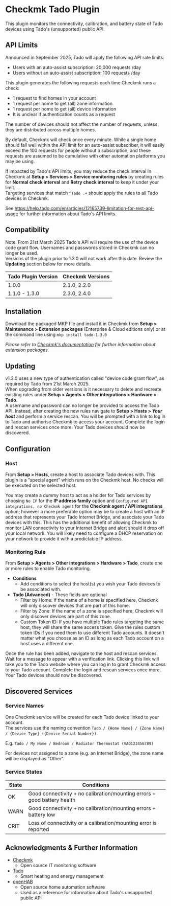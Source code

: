 # Checkmk Tado Plugin

This plugin monitors the connectivity, calibration, and battery state of Tado devices using Tado's (unsupported) public API.

## API Limits
Announced in September 2025, Tado will apply the following API rate limits:
- Users with an auto-assist subscription: 20,000 requests /day
- Users without an auto-assist subscription: 100 requests /day

This plugin generates the following requests each time Checkmk runs a check:
- 1 request to find homes in your account
- 1 request per home to get (all) zone information
- 1 request per home to get (all) device information
- It is unclear if authentication counts as a request

The number of devices should not affect the number of requests, unless they are distributed across multiple homes.

By default, Checkmk will check once every minute. While a single home should fall well within the API limit for an auto-assist subscriber, it will easily exceed the 100 requests for people without a subscription; and these requests are assumed to be cumulative with other automation platforms you may be using.

If impacted by Tado's API limits, you may reduce the check interval in Checkmk at **Setup > Services > Service monitoring rules** by creating rules for **Normal check interval** and **Retry check interval** to keep it under your limit.<br>
Targeting services that match `^Tado .+` should apply the rules to all Tado devices in Checkmk.

See https://help.tado.com/en/articles/12165739-limitation-for-rest-api-usage for further information about Tado's API limits.

## Compatibility
Note: From 21st March 2025 Tado's API will require the use of the device code grant flow. Usernames and passwords stored in Checkmk can no longer be used.<br>
Versions of the plugin prior to 1.3.0 will not work after this date. Review the **Updating** section below for more details.

| Tado Plugin Version | Checkmk Versions |
| ------------------- | ---------------- |
| 1.0.0               | 2.1.0, 2.2.0     |
| 1.1.0 - 1.3.0       | 2.3.0, 2.4.0     |

## Installation

Download the packaged MKP file and install it in Checkmk from **Setup > Maintenance > Extension packages** (Enterprise & Cloud editions only) or at the command line using `mkp install tado-1.3.0`

_Please refer to [Checkmk's documentation](https://docs.checkmk.com/latest/en/mkps.html) for further information about extension packages._

## Updating
v1.3.0 uses a new type of authentication called "device code grant flow", as required by Tado from 21st March 2025.<br>
When upgrading from older versions is it necessary to delete and recreate existing rules under **Setup > Agents > Other integrations > Hardware > Tado**.<br>
A username and password can no longer be provided to access the Tado API. Instead, after creating the new rules navigate to **Setup > Hosts > _Your host_** and perform a service rescan.
You will be prompted with a link to log in to Tado and authorise Checkmk to access your account. Complete the login and rescan services once more. Your Tado devices should now be discovered.

## Configuration

### Host

From **Setup > Hosts**, create a host to associate Tado devices with. This plugin is a "special agent" which runs on the Checkmk host. No checks will be executed on the selected host.

You may create a dummy host to act as a holder for Tado services by choosing `No IP` for the **IP address family** option and `Configured API integrations, no Checkmk agent` for the **Checkmk agent / API integrations** option; however a more preferable option may be to create a host with an IP address that represents your Tado Internet Bridge, and associate your Tado devices with this. This has the additional benefit of allowing Checkmk to monitor LAN connectivity to your Internet Bridge and alert should it drop off your local network. You will likely need to configure a DHCP reservation on your network to provide it with a predictable IP address.

### Monitoring Rule

From **Setup > Agents > Other integrations > Hardware > Tado**, create one or more rules to enable Tado monitoring.

- **Conditions**
  - Add conditions to select the host(s) you wish your Tado devices to be associated with.
- **Tado (Advanced)** - These fields are optional
  - Filter by Home: If the name of a home is specified here, Checkmk will only discover devices that are part of this home.
  - Filter by Zone: If the name of a zone is specified here, Checkmk will only discover devices are part of this zone.
  - Custom Token ID: If you have multiple Tado rules targeting the same host, they will share the same access token.
  Give the rules custom token IDs if you need them to use different Tado accounts. It doesn't matter what you choose as an ID
  as long as each Tado account on a host uses a different one.

Once the rule has been added, navigate to the host and rescan services. Wait for a message to appear with a verification link. Clicking this link will take you to the Tado website where you can log in to grant Checkmk access to your Tado account. Complete the login and rescan services once more. Your Tado devices should now be discovered.

## Discovered Services

### Service Names

One Checkmk service will be created for each Tado device linked to your account.  
The services use the naming convention `Tado / {Home Name} / {Zone Name} / {Device Type} ({Device Serial Number})`.

E.g. `Tado / My Home / Bedroom / Radiator Thermostat (VA0123456789)`

For devices not assigned to a zone (e.g. an Internet Bridge), the zone name will be displayed as "Other".

### Service States

| State   | Conditions                                                               |
| ------- | ------------------------------------------------------------------------ |
| OK      | Good connectivity + no calibration/mounting errors + good battery health |
| WARN    | Good connectivity + no calibration/mounting errors + battery low         |
| CRIT    | Loss of connectivity or a calibration/mounting error is reported         |

## Acknowledgments & Further Information

- [Checkmk](https://checkmk.com/)
  - Open source IT monitoring software
- [Tado](https://www.tado.com/)
  - Smart heating and energy management
- [openHAB](https://www.openhab.org/)
  - Open source home automation software
  - Used as a reference for information about Tado's unsupported public API
  
